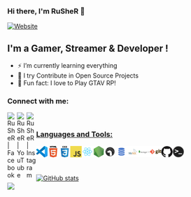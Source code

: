 ### Hi there, I'm RuSheR 👋

[![Website](https://img.shields.io/website?label=Contact&style=for-the-badge&url=https%3A%2F%2Ffb.com/ALFAMAS)](https://sites.google.com/view/rusher-fw/)

## I'm a Gamer, Streamer & Developer !


- ⚡ I’m currently learning everything
- 🥅 I try Contribute in Open Source Projects
- 🌱 Fun fact: I love to Play GTAV RP!

### Connect with me:

<a href="https://www.facebook.com/tanjim.rashid.3"><img align="left" alt="RuSheR | Facebook" width="22px" src="https://media.discordapp.net/attachments/895011250885505144/1220058294580936804/facebook.png?ex=660d8ed5&is=65fb19d5&hm=c8c01fde832b53aab5867285c8aa5ff1a4e127273e1cbc117a0a06b4760c50ec&=&format=webp&quality=lossless&width=640&height=640" />
<a href="https://www.youtube.com/channel/UC1yKVqjaBKPcr68CJrQ8pfw" /><img align="left" alt="RuSheR | YouTube" width="22px" src="[https://cdn.jsdelivr.net/npm/simple-icons@v3/icons/youtube.svg](https://media.discordapp.net/attachments/895011250885505144/1220058294232678502/youtube.png?ex=660d8ed4&is=65fb19d4&hm=378d64aa9b7d05839688b0ade9322b5749e2c5a0edfa8348caffd3d80e8a5d5f&=&format=webp&quality=lossless&width=640&height=640)" />
<a href="https://www.instagram.com/_tan_jim._/"><img align="left" alt="RuSheR  | Instagram" width="22px" src="https://media.discordapp.net/attachments/895011250885505144/1220058295067480214/instagram.png?ex=660d8ed5&is=65fb19d5&hm=95d71bee8ecaf3c8da6417d3877371a8c121c48c4d1d3664839e8879f3a0d73f&=&format=webp&quality=lossless&width=640&height=640" />

<br />

### Languages and Tools:

<img align="left" alt="Visual Studio Code" width="26px" src="https://raw.githubusercontent.com/github/explore/80688e429a7d4ef2fca1e82350fe8e3517d3494d/topics/visual-studio-code/visual-studio-code.png" />
<img align="left" alt="HTML5" width="26px" src="https://raw.githubusercontent.com/github/explore/80688e429a7d4ef2fca1e82350fe8e3517d3494d/topics/html/html.png" />
<img align="left" alt="CSS3" width="26px" src="https://raw.githubusercontent.com/github/explore/80688e429a7d4ef2fca1e82350fe8e3517d3494d/topics/css/css.png" />
<img align="left" alt="JavaScript" width="26px" src="https://raw.githubusercontent.com/github/explore/80688e429a7d4ef2fca1e82350fe8e3517d3494d/topics/javascript/javascript.png" />
<img align="left" alt="React" width="26px" src="https://raw.githubusercontent.com/github/explore/80688e429a7d4ef2fca1e82350fe8e3517d3494d/topics/react/react.png" />
<img align="left" alt="Node.js" width="26px" src="https://raw.githubusercontent.com/github/explore/80688e429a7d4ef2fca1e82350fe8e3517d3494d/topics/nodejs/nodejs.png" />
<img align="left" alt="Deno" width="26px" src="https://raw.githubusercontent.com/github/explore/361e2821e2dea67711cde99c9c40ed357061cf27/topics/deno/deno.png" />
<img align="left" alt="SQL" width="26px" src="https://raw.githubusercontent.com/github/explore/80688e429a7d4ef2fca1e82350fe8e3517d3494d/topics/sql/sql.png" />
<img align="left" alt="MySQL" width="26px" src="https://raw.githubusercontent.com/github/explore/80688e429a7d4ef2fca1e82350fe8e3517d3494d/topics/mysql/mysql.png" />
<img align="left" alt="MongoDB" width="26px" src="https://raw.githubusercontent.com/github/explore/80688e429a7d4ef2fca1e82350fe8e3517d3494d/topics/mongodb/mongodb.png" />
<img align="left" alt="Git" width="26px" src="https://raw.githubusercontent.com/github/explore/80688e429a7d4ef2fca1e82350fe8e3517d3494d/topics/git/git.png" />
<img align="left" alt="GitHub" width="26px" src="https://raw.githubusercontent.com/github/explore/78df643247d429f6cc873026c0622819ad797942/topics/github/github.png" />
<img align="left" alt="Terminal" width="26px" src="https://raw.githubusercontent.com/github/explore/80688e429a7d4ef2fca1e82350fe8e3517d3494d/topics/terminal/terminal.png" />

<br />
<br />
<br />

![GitHub stats](https://github-readme-stats.vercel.app/api?username=TBxRuSheR&show_icons=true&theme=tokyonight)
<br />
<a href="https://github-readme-stats.vercel.app/api/top-langs/?username=TBxRuSheR">
  <img align="center" src="https://github-readme-stats.vercel.app/api/top-langs/?username=TBxRuSheR" />
</a>
